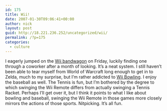 ```yaml
---
id: 175
title: Wii!
date: 2007-01-30T09:06:41+00:00
author: nick
layout: post
guid: http://18.221.236.252/uncategorized/wii/
permalink: /?p=175
categories:
  - culture
---
```

I eagerly jumped on the [Wii bandwagon](http://en.wikipedia.org/wiki/Wii "Wii - Wikipedia, the free encyclopedia") on Friday, luckily finding one through a coworker after a month of looking. It&#8217;s a neat system. I still haven&#8217;t been able to tear myself from World of Warcraft long enough to get in to Zelda, much to my surprise, but I&#8217;m rather addicted to [Wii Bowling](http://en.wikipedia.org/wiki/Wii_Sports). I enjoy the baseball as well. The Tennis is fun, but I&#8217;m bothered by the degree to which swinging the Wii Remote differs from actually swinging a Tennis Racket. Perhaps I&#8217;ll get over it, but I think it points to what I like about bowling and baseball, swinging the Wii Remote in those games more closely mirrors the actions of those sports. Nitpicking. It&#8217;s all fun.